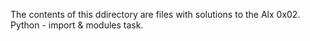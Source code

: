 The contents of this ddirectory are files with solutions to the Alx 0x02. Python - import & modules task.
